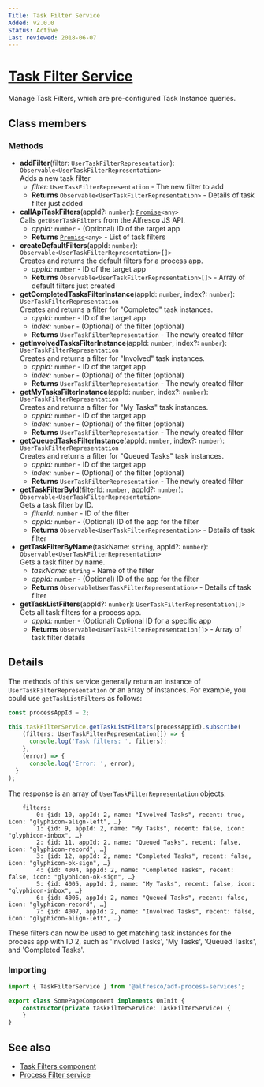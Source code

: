 ```yaml
---
Title: Task Filter Service
Added: v2.0.0
Status: Active
Last reviewed: 2018-06-07
---
```


# [Task Filter Service](../../../lib/process-services/src/lib/task-list/services/task-filter.service.ts "Defined in task-filter.service.ts")

Manage Task Filters, which are pre-configured Task Instance queries.

## Class members

### Methods

-   **addFilter**(filter: `UserTaskFilterRepresentation`): `Observable<UserTaskFilterRepresentation>`<br/>
    Adds a new task filter
    -   _filter:_ `UserTaskFilterRepresentation`  - The new filter to add
    -   **Returns** `Observable<UserTaskFilterRepresentation>` - Details of task filter just added
-   **callApiTaskFilters**(appId?: `number`): [`Promise`](https://developer.mozilla.org/en-US/docs/Web/JavaScript/Guide/Using_promises)`<any>`<br/>
    Calls `getUserTaskFilters` from the Alfresco JS API.
    -   _appId:_ `number`  - (Optional) ID of the target app
    -   **Returns** [`Promise`](https://developer.mozilla.org/en-US/docs/Web/JavaScript/Guide/Using_promises)`<any>` - List of task filters
-   **createDefaultFilters**(appId: `number`): `Observable<UserTaskFilterRepresentation>[]>`<br/>
    Creates and returns the default filters for a process app.
    -   _appId:_ `number`  - ID of the target app
    -   **Returns** `Observable<UserTaskFilterRepresentation>[]>` - Array of default filters just created
-   **getCompletedTasksFilterInstance**(appId: `number`, index?: `number`): `UserTaskFilterRepresentation`<br/>
    Creates and returns a filter for "Completed" task instances.
    -   _appId:_ `number`  - ID of the target app
    -   _index:_ `number`  - (Optional) of the filter (optional)
    -   **Returns** `UserTaskFilterRepresentation` - The newly created filter
-   **getInvolvedTasksFilterInstance**(appId: `number`, index?: `number`): `UserTaskFilterRepresentation`<br/>
    Creates and returns a filter for "Involved" task instances.
    -   _appId:_ `number`  - ID of the target app
    -   _index:_ `number`  - (Optional) of the filter (optional)
    -   **Returns** `UserTaskFilterRepresentation` - The newly created filter
-   **getMyTasksFilterInstance**(appId: `number`, index?: `number`): `UserTaskFilterRepresentation`<br/>
    Creates and returns a filter for "My Tasks" task instances.
    -   _appId:_ `number`  - ID of the target app
    -   _index:_ `number`  - (Optional) of the filter (optional)
    -   **Returns** `UserTaskFilterRepresentation` - The newly created filter
-   **getQueuedTasksFilterInstance**(appId: `number`, index?: `number`): `UserTaskFilterRepresentation`<br/>
    Creates and returns a filter for "Queued Tasks" task instances.
    -   _appId:_ `number`  - ID of the target app
    -   _index:_ `number`  - (Optional) of the filter (optional)
    -   **Returns** `UserTaskFilterRepresentation` - The newly created filter
-   **getTaskFilterById**(filterId: `number`, appId?: `number`): `Observable<UserTaskFilterRepresentation>`<br/>
    Gets a task filter by ID.
    -   _filterId:_ `number`  - ID of the filter
    -   _appId:_ `number`  - (Optional) ID of the app for the filter
    -   **Returns** `Observable<UserTaskFilterRepresentation>` - Details of task filter
-   **getTaskFilterByName**(taskName: `string`, appId?: `number`): `Observable<UserTaskFilterRepresentation>`<br/>
    Gets a task filter by name.
    -   _taskName:_ `string`  - Name of the filter
    -   _appId:_ `number`  - (Optional) ID of the app for the filter
    -   **Returns** `ObservableUserTaskFilterRepresentation>` - Details of task filter
-   **getTaskListFilters**(appId?: `number`): `UserTaskFilterRepresentation[]>`<br/>
    Gets all task filters for a process app.
    -   _appId:_ `number`  - (Optional) Optional ID for a specific app
    -   **Returns** `Observable<UserTaskFilterRepresentation[]>` - Array of task filter details

## Details

The methods of this service generally return an instance of `UserTaskFilterRepresentation` or
an array of instances. For example, you could use `getTaskListFilters` as follows:

```ts
const processAppId = 2;

this.taskFilterService.getTaskListFilters(processAppId).subscribe(
    (filters: UserTaskFilterRepresentation[]) => {
      console.log('Task filters: ', filters);
    }, 
    (error) => {
      console.log('Error: ', error);
  }
);
```

The response is an array of `UserTaskFilterRepresentation` objects:

```text
    filters:  
        0: {id: 10, appId: 2, name: "Involved Tasks", recent: true, icon: "glyphicon-align-left", …}
        1: {id: 9, appId: 2, name: "My Tasks", recent: false, icon: "glyphicon-inbox", …}
        2: {id: 11, appId: 2, name: "Queued Tasks", recent: false, icon: "glyphicon-record", …}
        3: {id: 12, appId: 2, name: "Completed Tasks", recent: false, icon: "glyphicon-ok-sign", …}
        4: {id: 4004, appId: 2, name: "Completed Tasks", recent: false, icon: "glyphicon-ok-sign", …}
        5: {id: 4005, appId: 2, name: "My Tasks", recent: false, icon: "glyphicon-inbox", …}
        6: {id: 4006, appId: 2, name: "Queued Tasks", recent: false, icon: "glyphicon-record", …}
        7: {id: 4007, appId: 2, name: "Involved Tasks", recent: false, icon: "glyphicon-align-left", …}
```

These filters can now be used to get matching task instances for the process app with ID 2,
such as 'Involved Tasks', 'My Tasks', 'Queued Tasks', and 'Completed Tasks'.

### Importing

```ts
import { TaskFilterService } from '@alfresco/adf-process-services';

export class SomePageComponent implements OnInit {
    constructor(private taskFilterService: TaskFilterService) {
    }
}
```

## See also

-   [Task Filters component](../components/task-filters.component.md)
-   [Process Filter service](process-filter.service.md)
